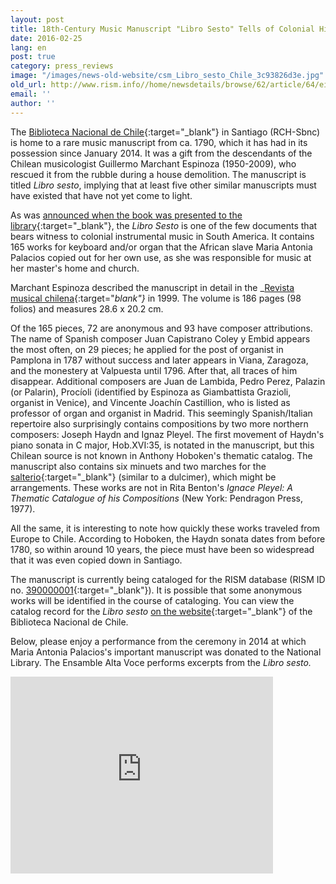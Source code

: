 ```yaml
---
layout: post
title: 18th-Century Music Manuscript "Libro Sesto" Tells of Colonial History in Chile
date: 2016-02-25
lang: en
post: true
category: press_reviews
image: "/images/news-old-website/csm_Libro_sesto_Chile_3c93826d3e.jpg"
old_url: http://www.rism.info//home/newsdetails/browse/62/article/64/eighteenth-century-music-manuscript-el-libro-sesto-tells-of-colonial-history-in-chile.html
email: ''
author: ''
---
```



The [Biblioteca Nacional de Chile](http://www.bibliotecanacional.cl/){:target="_blank"} in Santiago (RCH-Sbnc) is home to a rare music manuscript from ca. 1790, which it has had in its possession since January 2014. It was a gift from the descendants of the Chilean musicologist Guillermo Marchant Espinoza (1950-2009), who rescued it from the rubble during a house demolition. The manuscript is titled _Libro sesto_, implying that at least five other similar manuscripts must have existed that have not yet come to light.

As was [announced when the book was presented to the library](http://www.bibliotecanacional.cl/615/w3-article-28491.html){:target="_blank"}, the _Libro Sesto_ is one of the few documents that bears witness to colonial instrumental music in South America. It contains 165 works for keyboard and/or organ that the African slave Maria Antonia Palacios copied out for her own use, as she was responsible for music at her master's home and church.

Marchant Espinoza described the manuscript in detail in the _[Revista musical chilena](http://www.revistamusicalchilena.uchile.cl/index.php/RMCH/article/view/12804/13091){:target="_blank"}_ in 1999. The volume is 186 pages (98 folios) and measures 28.6 x 20.2 cm.

Of the 165 pieces, 72 are anonymous and 93 have composer attributions. The name of Spanish composer Juan Capistrano Coley y Embid appears the most often, on 29 pieces; he applied for the post of organist in Pamplona in 1787 without success and later appears in Viana, Zaragoza, and the monestery at Valpuesta until 1796. After that, all traces of him disappear. Additional composers are Juan de Lambida, Pedro Perez, Palazin (or Palarin), Procíoli (identified by Espinoza as Giambattista Grazioli, organist in Venice), and Vincente Joachín Castillion, who is listed as professor of organ and organist in Madrid. This seemingly Spanish/Italian repertoire also surprisingly contains compositions by two more northern composers: Joseph Haydn and Ignaz Pleyel. The first movement of Haydn's piano sonata in C major, Hob.XVI:35, is notated in the manuscript, but this Chilean source is not known in Anthony Hoboken's thematic catalog. The manuscript also contains six minuets and two marches for the [salterio](http://obuchi.music.coocan.jp/Salterio/index-e.htm){:target="_blank"} (similar to a dulcimer), which might be arrangements. These works are not in Rita Benton's _Ignace Pleyel: A Thematic Catalogue of his Compositions_ (New York: Pendragon Press, 1977).

All the same, it is interesting to note how quickly these works traveled from Europe to Chile. According to Hoboken, the Haydn sonata dates from before 1780, so within around 10 years, the piece must have been so widespread that it was even copied down in Santiago.

The manuscript is currently being cataloged for the RISM database (RISM ID no. [390000001](https://opac.rism.info/search?id=390000001){:target="_blank"}). It is possible that some anonymous works will be identified in the course of cataloging. You can view the catalog record for the _Libro sesto_ [on the website](http://descubre.bibliotecanacional.cl/BNC:bnc_completo:bnc_aleph001080018){:target="_blank"} of the Biblioteca Nacional de Chile.

Below, please enjoy a performance from the ceremony in 2014 at which Maria Antonia Palacios's important manuscript was donated to the National Library. The Ensamble Alta Voce performs excerpts from the _Libro sesto._

<iframe width="420" height="315" src="https://www.youtube.com/embed/yhfqhUC-wS4" frameborder="0" allowfullscreen></iframe>

